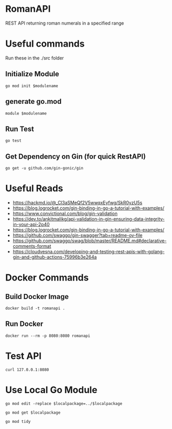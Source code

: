 # RomanAPI
REST API returning roman numerals in a specified range

# Useful commands
Run these in the ./src folder

## Initialize Module
```go mod init $modulename```

## generate go.mod
```module $modulename```

## Run Test
```go test```

## Get Dependency on Gin (for quick RestAPI)
```go get -u github.com/gin-gonic/gin```

# Useful Reads
- https://hackmd.io/@_Cl3aSMeQf2V5wwqxEyfwg/SkR0yzU5s
- https://blog.logrocket.com/gin-binding-in-go-a-tutorial-with-examples/
- https://www.convictional.com/blog/gin-validation
- https://dev.to/ankitmalikg/api-validation-in-gin-ensuring-data-integrity-in-your-api-2p40
- https://blog.logrocket.com/gin-binding-in-go-a-tutorial-with-examples/
- https://github.com/swaggo/gin-swagger?tab=readme-ov-file
- https://github.com/swaggo/swag/blob/master/README.md#declarative-comments-format
- https://cloudvesna.com/developing-and-testing-rest-apis-with-golang-gin-and-github-actions-75996b3e264a

# Docker Commands
## Build Docker Image
```docker build -t romanapi .```

## Run Docker 
```docker run --rm -p 8080:8080 romanapi```

# Test API
```curl 127.0.0.1:8080```

# Use Local Go Module
```
go mod edit -replace $localpackage=../$localpackage
```
```
go mod get $localpackage
```
```
go mod tidy
```